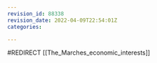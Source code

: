 ```yaml
---
revision_id: 88338
revision_date: 2022-04-09T22:54:01Z
categories:

---
```


#REDIRECT [[The_Marches_economic_interests]]
